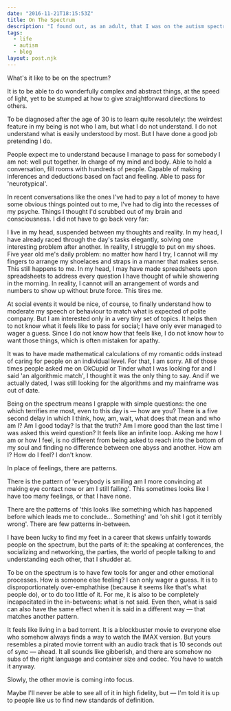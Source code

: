 ```yaml
---
date: "2016-11-21T18:15:53Z"
title: On The Spectrum
description: "I found out, as an adult, that I was on the autism spectrum. That helped me make sense of the world, of why I struggled so much as a child."
tags:
  - life
  - autism
  - blog
layout: post.njk
---
```


What's it like to be on the spectrum?

It is to be able to do wonderfully complex and abstract things, at the speed of light, yet to be stumped at how to give straightforward directions to others.

To be diagnosed after the age of 30 is to learn quite resolutely: the weirdest feature in my being is not who I am, but what I do not understand. I do not understand what is easily understood by most. But I have done a good job pretending I do.

People expect me to understand because I manage to pass for somebody I am not: well put together. In charge of my mind and body. Able to hold a conversation, fill rooms with hundreds of people. Capable of making inferences and deductions based on fact and feeling. Able to pass for 'neurotypical'.

In recent conversations like the ones I've had to pay a lot of money to have some obvious things pointed out to me, I've had to dig into the recesses of my psyche. Things I thought I'd scrubbed out of my brain and consciousness. I did not have to go back very far:

I live in my head, suspended between my thoughts and reality. In my head, I have already raced through the day's tasks elegantly, solving one interesting problem after another. In reality, I struggle to put on my shoes. Five year old me's daily problem: no matter how hard I try, I cannot  will my fingers to arrange my shoelaces and straps in a manner that makes sense. This still happens to me. In my head, I may have made spreadsheets upon spreadsheets to address every question I have thought of while showering in the morning. In reality, I cannot will an arrangement of words and numbers to show up without brute force. This tires me.

At social events it would be nice, of course, to finally understand how to moderate my speech or behaviour to match what is expected of polite company. But I am interested only in a very tiny set of topics. It helps then to not know what it feels like to pass for social; I have only ever managed to wager a guess. Since I do not know how that feels like, I do not know how to want those things, which is often mistaken for apathy.

It was to have made mathematical calculations of my romantic odds instead of caring for people on an individual level. For that, I am sorry. All of those times people asked me on OkCupid or Tinder what I was looking for and I said 'an algorithmic match', I thought it was the only thing to say. And if we actually dated, I was still looking for the algorithms and my mainframe was out of date.

Being on the spectrum means I grapple with simple questions: the one which terrifies me most, even to this day is — how are you? There is a five second delay in which I think, how, am, wait, what does that mean and who am I? Am I good today? Is that the truth? Am I more good than the last time I was asked this weird question? It feels like an infinite loop. Asking me how I am or how I feel, is no different from being asked to reach into the bottom of my soul and finding no difference between one abyss and another. How am I? How do I feel? I don't know.

In place of feelings, there are patterns.

There is the pattern of 'everybody is smiling am I more convincing at making eye contact now or am I still failing'. This sometimes looks like I have too many feelings, or that I have none.

There are the patterns of 'this looks like something which has happened before which leads me to conclude... Something' and 'oh shit I got it terribly wrong'. There are few patterns in-between.

I have been lucky to find my feet in a career that skews unfairly towards people on the spectrum, but the parts of it: the speaking at conferences, the socializing and networking, the parties, the world of people talking to and understanding each other, that I shudder at.

To be on the spectrum is to have few tools for anger and other emotional processes. How is someone else feeling? I can only wager a guess. It is to disproportionately over-emphathise (because it seems like that's what people do), or to do too little of it. For me, it is also to be completely incapacitated in the in-betweens: what is not said. Even then, what is said can also have the same effect when it is said in a different way — that matches another pattern.

It feels like living in a bad torrent. It is a blockbuster movie to everyone else who somehow always finds a way to watch the IMAX version. But yours resembles a pirated movie torrent with an audio track that is 10 seconds out of sync — ahead. It all sounds like gibberish, and there are somehow no subs of the right language and container size and codec. You have to watch it anyway.

Slowly, the other movie is coming into focus.

Maybe I'll never be able to see all of it in high fidelity, but — I'm told it is up to people like us to find new standards of definition.
